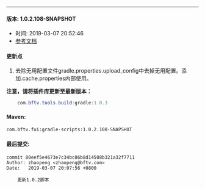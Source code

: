 --- 

#### 版本: 1.0.2.108-SNAPSHOT
* 时间: 2019-03-07 20:52:46
* [参考文档](https://gitlab.fengmi.tv/tv-public/gradle_project/blob/master/README.md)
#### 更新点
1. 去除无用配置文件gradle.properties.upload_config中去掉无用配置。添加.cache.properties内部使用。

**注意，请将插件库更新至最新版本：**
```java
    com.bftv.tools.build:gradle:1.0.3
```
#### Maven:
``` 
com.bftv.fui:gradle-scripts:1.0.2.108-SNAPSHOT
``` 

#### 最后提交:
``` 
commit 80eef5e4673e7c34bc86b8d14508b321a32f7711
Author: zhaopeng <zhaopeng@bftv.com>
Date:   2019-03-07 20:07:56 +0800

    更新1.0.2脚本
``` 
